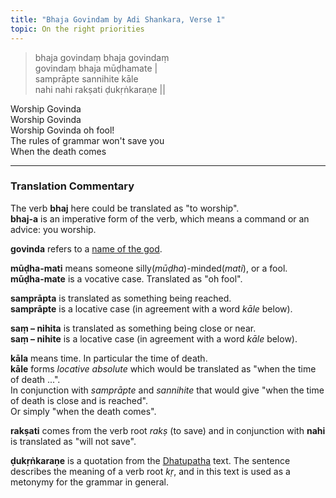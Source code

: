 ```yaml
---
title: "Bhaja Govindam by Adi Shankara, Verse 1"
topic: On the right priorities
---
```


> bhaja govindaṃ bhaja govindaṃ   
govindaṃ bhaja mūḍhamate |   
samprāpte sannihite kāle   
nahi nahi rakṣati ḍukṛṅkaraṇe ||

Worship Govinda   
Worship Govinda   
Worship Govinda oh fool!   
The rules of grammar won't save you   
When the death comes

---

### Translation Commentary

The verb **bhaj** here could be translated as "to worship".   
**bhaj-a** is an imperative form of the verb, which means a command or an advice: you worship.

**govinda** refers to a [name of the god](https://en.wikipedia.org/wiki/Govinda).

**mūḍha-mati** means someone silly(*mūḍha*)-minded(*mati*), or a fool.    
**mūḍha-mate** is a vocative case. Translated as "oh fool".

**samprāpta** is translated as something being reached.   
**samprāpte** is a locative case (in agreement with a word *kāle* below).

**saṃ – nihita** is translated as something being close or near.   
**saṃ – nihite** is a locative case (in agreement with a word *kāle* below).

**kāla** means time. In particular the time of death.   
**kāle** forms *locative absolute* which would be translated as "when the time of death ...".   
In conjunction with *samprāpte* and *sannihite* that would give "when the time of death is close and is reached".   
Or simply "when the death comes".

**rakṣati** comes from the verb root *rakṣ* (to save) and in conjunction with **nahi** is translated as "will not save".
    
**ḍukṛṅkaraṇe** is a quotation from the [Dhatupatha](https://en.wikipedia.org/wiki/P%C4%81%E1%B9%87ini#Dhatupatha) text. The sentence describes the meaning of a verb root *kṛ*, and in this text is used as a metonymy for the grammar in general.

